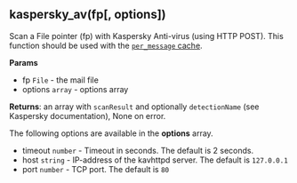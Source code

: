 ## kaspersky_av(fp[, options])

Scan a File pointer (fp) with Kaspersky Anti-virus (using HTTP POST). This function should be used with the [`per_message` cache](http://docs.halon.se/hsl/structures.html#cache).

**Params**

- fp `File` - the mail file
- options `array` - options array

**Returns**: an array with ``scanResult`` and optionally ``detectionName`` (see Kaspersky documentation), None on error.

The following options are available in the **options** array.

- timeout `number` - Timeout in seconds. The default is 2 seconds.
- host `string` - IP-address of the kavhttpd server. The default is `127.0.0.1`
- port `number` - TCP port. The default is `80`
